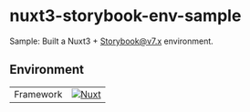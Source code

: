 # nuxt3-storybook-env-sample

Sample: Built a Nuxt3 + Storybook@v7.x environment.

## Environment

|           |                                 |
| :-------: | :-----------------------------: |
| Framework | [![Nuxt][nuxt-logo]][nuxt-href] |

<!-- Badges -->

[nuxt-logo]: https://img.shields.io/badge/Nuxt-v3.8.0-00DC82?style=plastic&logo=nuxt.js
[nuxt-href]: https://nuxt.com
